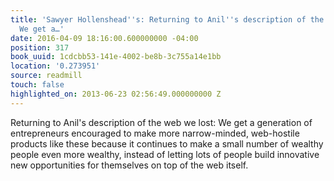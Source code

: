```yaml
---
title: 'Sawyer Hollenshead''s: Returning to Anil''s description of the web we lost:
  We get a…'
date: 2016-04-09 18:16:00.600000000 -04:00
position: 317
book_uuid: 1cdcbb53-141e-4002-be8b-3c755a14e1bb
location: '0.273951'
source: readmill
touch: false
highlighted_on: 2013-06-23 02:56:49.000000000 Z
---
```


Returning to Anil's description of the web we lost: We get a generation of entrepreneurs encouraged to make more narrow-minded, web-hostile products like these because it continues to make a small number of wealthy people even more wealthy, instead of letting lots of people build innovative new opportunities for themselves on top of the web itself.
